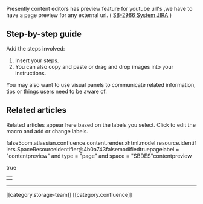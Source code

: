 Presently content editors has preview feature for youtube url's ,we have to have a page preview for any external url. ( [SB-2966 System JIRA](https:///browse/SB-2966) )






## Step-by-step guide
Add the steps involved:


1. Insert your steps.
1. You can also copy and paste or drag and drop images into your instructions.



You may also want to use visual panels to communicate related information, tips or things users need to be aware of.
## Related articles
Related articles appear here based on the labels you select. Click to edit the macro and add or change labels.

false5com.atlassian.confluence.content.render.xhtml.model.resource.identifiers.SpaceResourceIdentifier@4b0a743falsemodifiedtruepagelabel = "contentpreview" and type = "page" and space = "SBDES"contentpreview



true



|  | 
|  --- | 
|  | 









*****

[[category.storage-team]] 
[[category.confluence]] 
